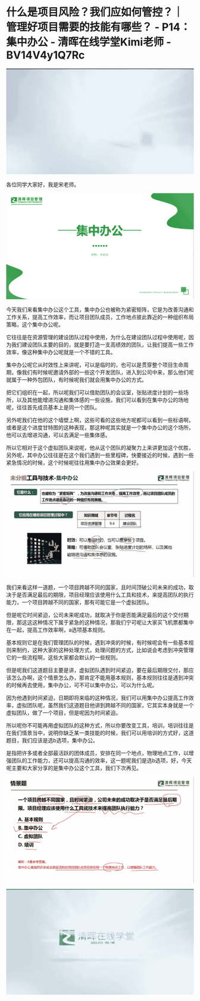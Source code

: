 # 什么是项目风险？我们应如何管控？｜ 管理好项目需要的技能有哪些？ - P14：集中办公 - 清晖在线学堂Kimi老师 - BV14V4y1Q7Rc

![](img/6483a09707429cf9108b9d14549e2e12_0.png)

各位同学大家好，我是宋老师。

![](img/6483a09707429cf9108b9d14549e2e12_2.png)

今天我们来看集中办公这个工具，集中办公也被称为紧密矩阵，它是为改善沟通和工作关系，提高工作效率，而让项目团队成员，工作地点彼此靠近的一种组织布局策略，这个集中办公呢。

它往往是在资源管理的建设团队过程中使用，为什么在建设团队过程中使用呢，因为我们建设团队主要的目的，就是要打造一支高绩效的团队，让我们提高一些工作效率，像这种集中办公呢就是一个不错的工具。

集中办公呢它从时效性上来讲呢，可以是临时的，也可以是贯穿整个项目生命周期，像我们有时候呢邀请外部的一些这个开发团队，进入到公司中来，那么他们呢就属于一种外包团队，有时候呢我们就会用集中办公的方式。

把它们组织在一起，所以呢我们可以借助团队的会议室，张贴进度计划的一些场所，以及其他能增进沟通和集体感的一些设施，我们可以看到在集中办公的场地呢，往往首先成员基本上是同一个团队。

另外呢我们在他的这个墙壁上啊，这些可看的这些地方呢都可以看到一些标语啊，或者是这个进度甘特图的这种表现，那这种呢其实就是一个集中办公的这个场所，他可以去增进沟通，可以去满足一些集体感。

所以它相对于这个虚拟团队来说呢，他从这个团队的凝聚力上来讲更加这个优胜，另外呢，其中办公往往是在这个我们遇到一些里程碑，快要接近的时候，遇到一些紧急情况的时候，这个时候呢往往用集中办公效果会更好。



![](img/6483a09707429cf9108b9d14549e2e12_4.png)

我们来看这样一道题，一个项目跨越不同的国家，且时间顶破公司未来的成功，取决于是否满足最后的期限，项目经理应该使用什么工具和技术，来提高团队的执行能力，一个项目跨越不同的国家，那有可能它是一个虚拟团队。

但是呢它时间紧迫，公司未来呢成功，就取决于你是否能满足最后的这个交付期限，那这这这种情况下属于紧急的这种情况，那我们宁可呢让大家买飞机票都集中在一起，提高工作效率啊，a选项基本规则。

基本规则它是在我们管理团队的时候，遇到冲突的时候，有时候呢会有一些基本规则来制约，这种大家的这种处理方式，处理问题的方式，比如说会考虑到冲突管理它的一些流程啊，这些大家都会默认的一些规则。

但是呢我们这道题目主要是讲，虚拟团队遇到时间紧迫，要在最后期限交付，那应该怎么办啊，这个情景怎么办，那肯定不能用基本规则，基本规则往往是遇到冲突的时候再去使用，集中办公，可不可以集中办公，可以为什么呢。

因为他遇到时间紧迫，日期即将来临的这种情况，我们可以用集中办公提高工作效率，虚拟团队呢，虽然我们这道题目他讲到跨越不同的国家，它其实本身就是一个虚拟团队，做了一个项目，但是呢因为时间紧迫。

所以呢你不可能再用虚拟团队的这种方式，所以你要改变工具，培训，培训往往是在我们情景当中，说明你缺乏某一类技能的时候，我们可以用培训的方式好，这道题目，我们应该是选b选项，集中办公。

是指把许多或者全部最活跃的团体成员，安排在同一个地点，物理地点工作，以增强团队的工作能力，还可以提高沟通的效率，这一题呢我们是选b选项，好，今天呢主要和大家分享的是集中办公这个工具，我们下次再见。



![](img/6483a09707429cf9108b9d14549e2e12_6.png)

![](img/6483a09707429cf9108b9d14549e2e12_7.png)